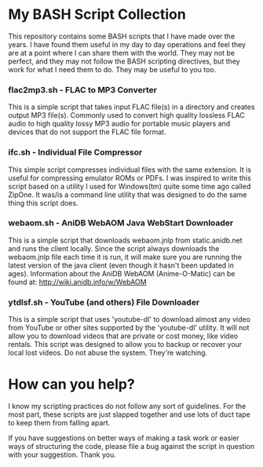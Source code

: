 # My BASH Script Collection

This repository contains some BASH scripts that I have made over the years. I have found them useful in my day to day operations and feel they are at a point where I can share them with the world. They may not be perfect, and they may not follow the BASH scripting directives, but they work for what I need them to do. They may be useful to you too.

### flac2mp3.sh - FLAC to MP3 Converter
This is a simple script that takes input FLAC file(s) in a directory and creates output MP3 file(s). Commonly used to convert high quality lossless FLAC audio to high quality lossy MP3 audio for portable music players and devices that do not support the FLAC file format.

### ifc.sh - Individual File Compressor
This simple script compresses individual files with the same extension. It is useful for compressing emulator ROMs or PDFs.
I was inspired to write this script based on a utility I used for Windows(tm) quite some time ago called ZipOne. It was/is a command line utility that was designed to do the same thing this script does.

### webaom.sh - AniDB WebAOM Java WebStart Downloader
This is a simple script that downloads webaom.jnlp from static.anidb.net and runs the client locally. Since the script always downloads the webaom.jnlp file each time it is run, it will make sure you are running the latest version of the java client (even though it hasn't been updated in ages).
Information about the AniDB WebAOM (Anime-O-Matic) can be found at: http://wiki.anidb.info/w/WebAOM

### ytdlsf.sh - YouTube (and others) File Downloader
This is a simple script that uses 'youtube-dl' to download almost any video from YouTube or other sites supported by the 'youtube-dl' utility. It will not allow you to download videos that are private or cost money, like video rentals. This script was designed to allow you to backup or recover your local lost videos. Do not abuse the system. They're watching.

# How can you help?

I know my scripting practices do not follow any sort of guidelines. For the most part, these scripts are just slapped together and use lots of duct tape to keep them from falling apart.

If you have suggestions on better ways of making a task work or easier ways of structuring the code, please file a bug against the script in question with your suggestion. Thank you.
